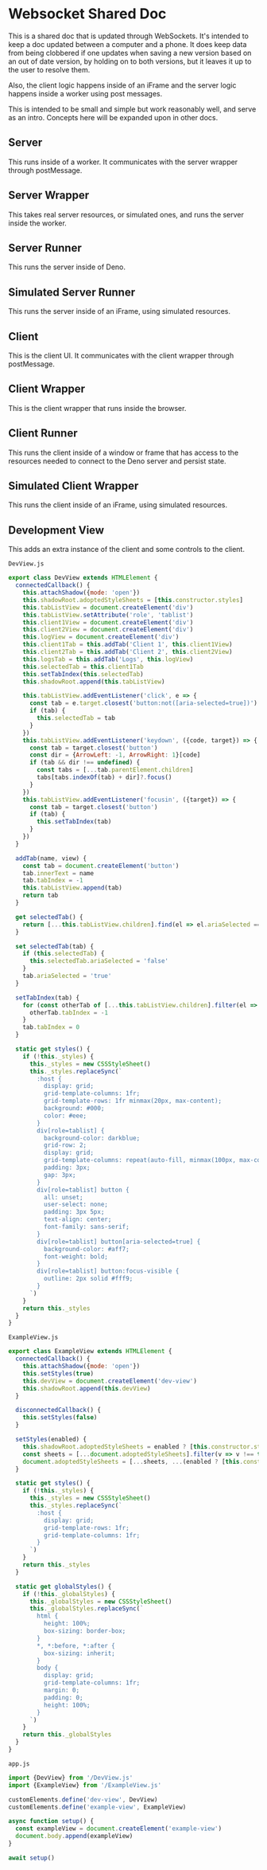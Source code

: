 # Websocket Shared Doc

This is a shared doc that is updated through WebSockets. It's intended to keep a doc updated between a computer and a phone. It does keep data from being clobbered if one updates when saving a new version based on an out of date version, by holding on to both versions, but it leaves it up to the user to resolve them.

Also, the client logic happens inside of an iFrame and the server logic happens inside a worker using post messages.

This is intended to be small and simple but work reasonably well, and serve as an intro. Concepts here will be expanded upon in other docs.

## Server

This runs inside of a worker. It communicates with the server wrapper through postMessage.

## Server Wrapper

This takes real server resources, or simulated ones, and runs the server inside the worker.

## Server Runner

This runs the server inside of Deno.

## Simulated Server Runner

This runs the server inside of an iFrame, using simulated resources.

## Client

This is the client UI. It communicates with the client wrapper through postMessage.

## Client Wrapper

This is the client wrapper that runs inside the browser.

## Client Runner

This runs the client inside of a window or frame that has access to the resources needed to connect to the Deno server and persist state.

## Simulated Client Wrapper

This runs the client inside of an iFrame, using simulated resources.

## Development View

This adds an extra instance of the client and some controls to the client.

`DevView.js`

```js
export class DevView extends HTMLElement {
  connectedCallback() {
    this.attachShadow({mode: 'open'})
    this.shadowRoot.adoptedStyleSheets = [this.constructor.styles]
    this.tabListView = document.createElement('div')
    this.tabListView.setAttribute('role', 'tablist')
    this.client1View = document.createElement('div')
    this.client2View = document.createElement('div')
    this.logView = document.createElement('div')
    this.client1Tab = this.addTab('Client 1', this.client1View)
    this.client2Tab = this.addTab('Client 2', this.client2View)
    this.logsTab = this.addTab('Logs', this.logView)
    this.selectedTab = this.client1Tab
    this.setTabIndex(this.selectedTab)
    this.shadowRoot.append(this.tabListView)

    this.tabListView.addEventListener('click', e => {
      const tab = e.target.closest('button:not([aria-selected=true])')
      if (tab) {
        this.selectedTab = tab
      }
    })
    this.tabListView.addEventListener('keydown', ({code, target}) => {
      const tab = target.closest('button')
      const dir = {ArrowLeft: -1, ArrowRight: 1}[code]
      if (tab && dir !== undefined) {
        const tabs = [...tab.parentElement.children]
        tabs[tabs.indexOf(tab) + dir]?.focus()
      }
    })
    this.tabListView.addEventListener('focusin', ({target}) => {
      const tab = target.closest('button')
      if (tab) {
        this.setTabIndex(tab)
      }
    })
  }

  addTab(name, view) {
    const tab = document.createElement('button')
    tab.innerText = name
    tab.tabIndex = -1
    this.tabListView.append(tab)
    return tab
  }

  get selectedTab() {
    return [...this.tabListView.children].find(el => el.ariaSelected === 'true')
  }

  set selectedTab(tab) {
    if (this.selectedTab) {
      this.selectedTab.ariaSelected = 'false'
    }
    tab.ariaSelected = 'true'
  }

  setTabIndex(tab) {
    for (const otherTab of [...this.tabListView.children].filter(el => el !== tab)) {
      otherTab.tabIndex = -1
    }
    tab.tabIndex = 0
  }

  static get styles() {
    if (!this._styles) {
      this._styles = new CSSStyleSheet()
      this._styles.replaceSync(`
        :host {
          display: grid;
          grid-template-columns: 1fr;
          grid-template-rows: 1fr minmax(20px, max-content);
          background: #000;
          color: #eee;
        }
        div[role=tablist] {
          background-color: darkblue;
          grid-row: 2;
          display: grid;
          grid-template-columns: repeat(auto-fill, minmax(100px, max-content));
          padding: 3px;
          gap: 3px;
        }
        div[role=tablist] button {
          all: unset;
          user-select: none;
          padding: 3px 5px;
          text-align: center;
          font-family: sans-serif;
        }
        div[role=tablist] button[aria-selected=true] {
          background-color: #aff7;
          font-weight: bold;
        }
        div[role=tablist] button:focus-visible {
          outline: 2px solid #fff9;
        }
      `)
    }
    return this._styles
  }
}
```

`ExampleView.js`

```js
export class ExampleView extends HTMLElement {
  connectedCallback() {
    this.attachShadow({mode: 'open'})
    this.setStyles(true)
    this.devView = document.createElement('dev-view')
    this.shadowRoot.append(this.devView)
  }

  disconnectedCallback() {
    this.setStyles(false)
  }

  setStyles(enabled) {
    this.shadowRoot.adoptedStyleSheets = enabled ? [this.constructor.styles] : []
    const sheets = [...document.adoptedStyleSheets].filter(v => v !== this.constructor.globalStyles)
    document.adoptedStyleSheets = [...sheets, ...(enabled ? [this.constructor.globalStyles] : [])]
  }

  static get styles() {
    if (!this._styles) {
      this._styles = new CSSStyleSheet()
      this._styles.replaceSync(`
        :host {
          display: grid;
          grid-template-rows: 1fr;
          grid-template-columns: 1fr;
        }
      `)
    }
    return this._styles
  }

  static get globalStyles() {
    if (!this._globalStyles) {
      this._globalStyles = new CSSStyleSheet()
      this._globalStyles.replaceSync(`
        html {
          height: 100%;
          box-sizing: border-box;
        }
        *, *:before, *:after {
          box-sizing: inherit;
        }
        body {
          display: grid;
          grid-template-columns: 1fr;
          margin: 0;
          padding: 0;
          height: 100%;
        }
      `)
    }
    return this._globalStyles
  }
}
```

`app.js`

```js
import {DevView} from '/DevView.js'
import {ExampleView} from '/ExampleView.js'

customElements.define('dev-view', DevView)
customElements.define('example-view', ExampleView)

async function setup() {
  const exampleView = document.createElement('example-view')
  document.body.append(exampleView)
}

await setup()
```
